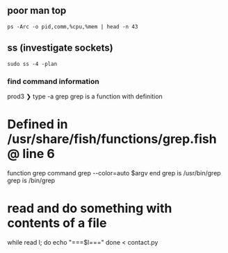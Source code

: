 ## poor man top

`ps -Arc -o pid,comm,%cpu,%mem | head -n 43`

## ss (investigate sockets)

`sudo ss -4 -plan`

### find command information

prod3 ❯ type -a grep
grep is a function with definition

# Defined in /usr/share/fish/functions/grep.fish @ line 6

function grep
command grep --color=auto \$argv
end
grep is /usr/bin/grep
grep is /bin/grep

# read and do something with contents of a file

while read l; do
echo "===\$l==="
done < contact.py
